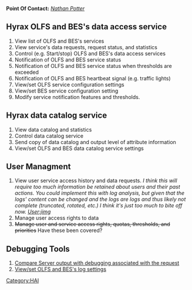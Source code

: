 **Point Of Contact:** *[Nathan Potter](User:ndp "wikilink")*

## Hyrax OLFS and BES's data access service

1.  View list of OLFS and BES's services
2.  View service's data requests, request status, and statistics
3.  Control (e.g. Start/stop) OLFS and BES's data access services
4.  Notification of OLFS and BES service status
5.  Notification of OLFS and BES service status when thresholds are
    exceeded
6.  Notification of OLFS and BES heartbeat signal (e.g. traffic lights)
7.  View/set OLFS service configuration settings
8.  View/set BES service configuration setting
9.  Modify service notification features and thresholds.

## Hyrax data catalog service

1.  View data catalog and statistics
2.  Control data catalog service
3.  Send copy of data catalog and output level of attribute information
4.  View/set OLFS and BES data catalog service settings

## User Managment

1.  View user service access history and data requests. *I think this
    will require too much information be retained about users and their
    past actions. You could implement this with log analysis, but given
    that the logs' content can be changed and the logs are logs and thus
    likely not complete (truncated, rotated, etc.) I think it's just too
    much to bite off now. [User:jimg](User:jimg "wikilink")*
2.  Manage user access rights to data
3.  ~~Manage user and service access rights, quotas, thresholds, and
    priorities~~ Have these been covered?

## Debugging Tools

1.  [Compare Server output with debugging associated with the
    request](HAI_Use_Case:_Compare_Server_output_with_debugging_associated_with_the_request "wikilink")
2.  [View/set OLFS and BES's log
    settings](HAI_Use_Case:_View/set_OLFS_and_BES's_log_settings "wikilink")

[Category:HAI](Category:HAI "wikilink")